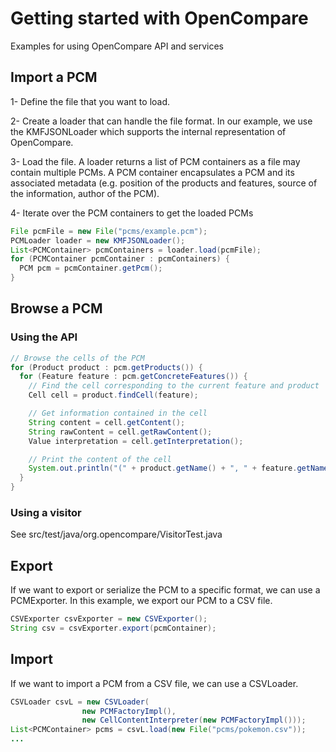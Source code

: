 # Getting started with OpenCompare

Examples for using OpenCompare API and services

## Import a PCM
1- Define the file that you want to load.

2- Create a loader that can handle the file format. 
In our example, we use the KMFJSONLoader which supports the internal representation of OpenCompare.

3- Load the file. 
A loader returns a list of PCM containers as a file may contain multiple PCMs.
A PCM container encapsulates a PCM and its associated metadata (e.g. position of the products and features, source of the information, author of the PCM).

4- Iterate over the PCM containers to get the loaded PCMs

```java
File pcmFile = new File("pcms/example.pcm");
PCMLoader loader = new KMFJSONLoader();
List<PCMContainer> pcmContainers = loader.load(pcmFile);
for (PCMContainer pcmContainer : pcmContainers) {
  PCM pcm = pcmContainer.getPcm();
}
```

## Browse a PCM

### Using the API
```java
// Browse the cells of the PCM
for (Product product : pcm.getProducts()) {
  for (Feature feature : pcm.getConcreteFeatures()) {
    // Find the cell corresponding to the current feature and product
    Cell cell = product.findCell(feature);

    // Get information contained in the cell
    String content = cell.getContent();
    String rawContent = cell.getRawContent();
    Value interpretation = cell.getInterpretation();

    // Print the content of the cell
    System.out.println("(" + product.getName() + ", " + feature.getName() + ") = " + content);
  }
}
```
### Using a visitor
See src/test/java/org.opencompare/VisitorTest.java

## Export
If we want to export or serialize the PCM to a specific format, we can use a PCMExporter.
In this example, we export our PCM to a CSV file.

```java
CSVExporter csvExporter = new CSVExporter();
String csv = csvExporter.export(pcmContainer);
```

## Import 

If we want to import a PCM from a CSV file, we can use a CSVLoader.

```java
CSVLoader csvL = new CSVLoader(
                new PCMFactoryImpl(),
                new CellContentInterpreter(new PCMFactoryImpl()));
List<PCMContainer> pcms = csvL.load(new File("pcms/pokemon.csv"));
...
```


